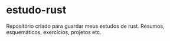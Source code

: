 # estudo-rust
Repositório criado para guardar meus estudos de rust. Resumos, esquemáticos, exercícios, projetos etc. 
